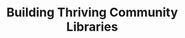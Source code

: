 ---
layout: bos_content
permalink: /featured-analysis/arts-thriving-community-libraries/
title: Building Thriving Community Libraries
card:
  - title: Community Libraries
    body: >
      Boston is revitalizing branch libraries throughout Boston's neighborhoods.
    img: /img/featured_analysis/cards/fa-arts-thriving-community-libraries.jpg
    link: /featured-analysis/arts-thriving-community-libraries
components:
- breadcrumbs:
  - title: Home
    url: "/"
    local: true
  - title: Featured Analysis
    url: "/featured-analysis/"
    local: true
  - current: Building Thriving Community Libraries
  - published: 4/13/17
- intro:
  - title: Building thriving community libraries
    short_desc: >
      The FY18 Operating Budget and FY18-22 Capital Plan continues to demonstrate 
      Mayor Walsh’s strong commitment to revitalizing branches throughout Boston’s 
      neighborhoods.
    description: >
      Since the Chinatown Branch was torn down in 1954, Chinatown has remained without its 
      own library location. Reestablishing a branch in the neighborhood has been a high priority 
      for members of this community, and under Mayor Walsh’s FY18 budget, library services 
      in the neighborhood will be restored to Chinatown after 54 years. <blockquote>With this 
      reinstitution, the community will have easy access to many valuable services, including 
      a community gathering space, a place for teens and children to study and learn, and
      a location to access critical 21st century services, including internet and 
      computers.</blockquote>
    sidebar_menu: true
- text_block:
  - title: Branch updates and renovations
- text_col_3:
  - col: >
      <h5>Capital Budget funding</h5>
      <p>In FY18, the Mayor’s Capital Budget launches projects for new or renovated spaces 
      at the Uphams Corner and Fields Corner branches. It also includes funding for new 
      smaller scale facilities improvement projects, including interior updates at the
      South End, Lower Mills, and West Roxbury branches, and landscaping and exterior 
      space upgrades at the South Boston Branch.</p>
      <h5>Dudley Branch</h5>
      <p>In FY18, construction will begin at the Dudley Branch. This $14.7 million project 
      includes:</p>
        <ul>
          <li>reorienting the entrance to reconnect it with the heart of Dudley Square;</li>
          <li>interior renovations to improve connections between the building’s spaces;</li>
          <li>and enhanced community and programming space so the branch can better 
          serve the many people who utilize this important resource.</li>
        </ul>
      <h5>Roslindale and Adams Street</h5>
      <p>The Capital Plan supports design activity at the Roslindale and Adams Street 
      branches in the upcoming year as well. The recently completed programming study 
      and community process for the Adams Street Branch resulted in recommendations for 
      new construction that will expand the building footprint, add new meeting rooms, 
      provide an enhanced teen space, and create redesigned outdoor spaces.</p>
- grid:
  - grid_title: More budget analysis
  - card: /featured-analysis/bps-long-term-financial-plan
  - card: /featured-analysis/bps-long-term-financial-plan
  - card: /featured-analysis/bps-long-term-financial-plan
---